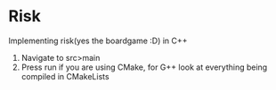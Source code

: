 # Risk

Implementing risk(yes the boardgame :D) in C++ 

1. Navigate to src>main
2. Press run if you are using CMake, for G++ look at everything being compiled in CMakeLists
